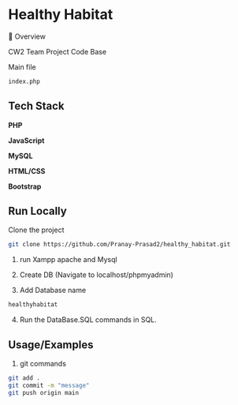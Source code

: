 
# Healthy Habitat


🚀 Overview

CW2 Team Project Code Base

Main file 

```bash
index.php
```

## Tech Stack

**PHP**

**JavaScript**

**MySQL**

**HTML/CSS**

**Bootstrap**
## Run Locally

Clone the project

```bash
git clone https://github.com/Pranay-Prasad2/healthy_habitat.git
```


1. run Xampp apache and Mysql

2. Create DB (Navigate to localhost/phpmyadmin)

3. Add Database name

```bash
healthyhabitat
```

4. Run the DataBase.SQL commands in SQL.

## Usage/Examples

1. git commands
```bash
git add .
git commit -m "message"
git push origin main
```
